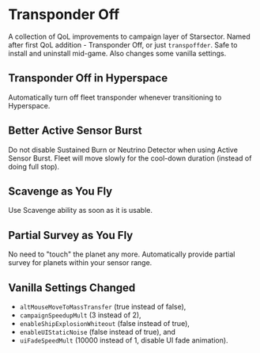 # Transponder Off

A collection of QoL improvements to campaign layer of Starsector.
Named after first QoL addition - Transponder Off, or just `transpoffder`.
Safe to install and uninstall mid-game.
Also changes some vanilla settings.

## Transponder Off in Hyperspace

Automatically turn off fleet transponder whenever transitioning to Hyperspace.

## Better Active Sensor Burst

Do not disable Sustained Burn or Neutrino Detector when using Active Sensor Burst.
Fleet will move slowly for the cool-down duration (instead of doing full stop).

## Scavenge as You Fly

Use Scavenge ability as soon as it is usable.

## Partial Survey as You Fly

No need to "touch" the planet any more.
Automatically provide partial survey for planets within your sensor range.

## Vanilla Settings Changed

-   `altMouseMoveToMassTransfer` (true instead of false),
-   `campaignSpeedupMult` (3 instead of 2),
-   `enableShipExplosionWhiteout` (false instead of true),
-   `enableUIStaticNoise` (false instead of true), and
-   `uiFadeSpeedMult` (10000 instead of 1, disable UI fade animation).
